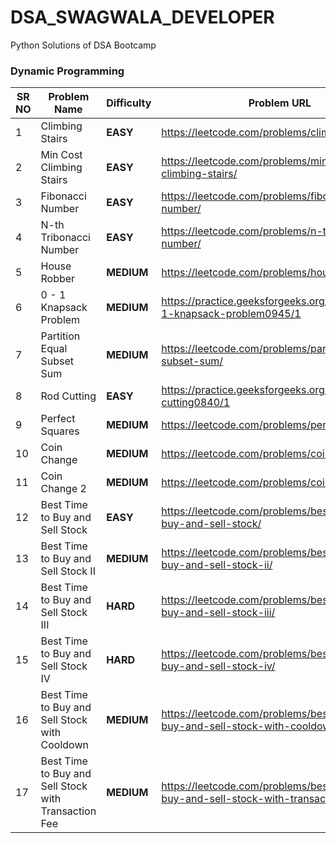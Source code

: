 # DSA_SWAGWALA_DEVELOPER
Python Solutions of DSA Bootcamp



### Dynamic Programming

| SR NO | Problem Name                             | Difficulty | Problem URL                              |
| ----- | ---------------------------------------- | ---------- | ---------------------------------------- |
| 1     | Climbing Stairs                          | **EASY**   | https://leetcode.com/problems/climbing-stairs/ |
| 2     | Min Cost Climbing Stairs                 | **EASY**   | https://leetcode.com/problems/min-cost-climbing-stairs/ |
| 3     | Fibonacci Number                         | **EASY**   | https://leetcode.com/problems/fibonacci-number/ |
| 4     | N-th Tribonacci Number                   | **EASY**   | https://leetcode.com/problems/n-th-tribonacci-number/ |
| 5     | House Robber                             | **MEDIUM** | https://leetcode.com/problems/house-robber/ |
| 6     | 0 - 1 Knapsack Problem                   | **MEDIUM** | https://practice.geeksforgeeks.org/problems/0-1-knapsack-problem0945/1 |
| 7     | Partition Equal Subset Sum               | **MEDIUM** | https://leetcode.com/problems/partition-equal-subset-sum/ |
| 8     | Rod Cutting                              | **EASY**   | https://practice.geeksforgeeks.org/problems/rod-cutting0840/1 |
| 9     | Perfect Squares                          | **MEDIUM** | https://leetcode.com/problems/perfect-squares/ |
| 10    | Coin Change                              | **MEDIUM** | https://leetcode.com/problems/coin-change/ |
| 11    | Coin Change 2                            | **MEDIUM** | https://leetcode.com/problems/coin-change-2/ |
| 12    | Best Time to Buy and Sell Stock          | **EASY**   | https://leetcode.com/problems/best-time-to-buy-and-sell-stock/ |
| 13    | Best Time to Buy and Sell Stock II       | **MEDIUM** | https://leetcode.com/problems/best-time-to-buy-and-sell-stock-ii/ |
| 14    | Best Time to Buy and Sell Stock III      | **HARD**   | https://leetcode.com/problems/best-time-to-buy-and-sell-stock-iii/ |
| 15    | Best Time to Buy and Sell Stock IV       | **HARD**   | https://leetcode.com/problems/best-time-to-buy-and-sell-stock-iv/ |
| 16    | Best Time to Buy and Sell Stock with Cooldown | **MEDIUM** | https://leetcode.com/problems/best-time-to-buy-and-sell-stock-with-cooldown/ |
| 17    | Best Time to Buy and Sell Stock with Transaction Fee | **MEDIUM** | https://leetcode.com/problems/best-time-to-buy-and-sell-stock-with-transaction-fee/ |

